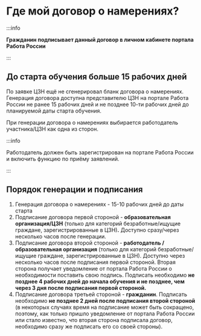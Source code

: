 # Где мой договор о намерениях?

:::info

**Гражданин подписывает данный договор в личном кабинете портала Работа России**

:::

## До старта обучения больше 15 рабочих дней <a href="#ponimayu-chto-dostatochno-slozhnyj-process-no-s-etogo-goda-imenno-takoj-i-izmenit-ego-ne-smozhem-nad" id="ponimayu-chto-dostatochno-slozhnyj-process-no-s-etogo-goda-imenno-takoj-i-izmenit-ego-ne-smozhem-nad"></a>

По заявке ЦЗН ещё не сгенерировал бланк договора о намерениях.\
Генерация договора доступна представителю ЦЗН на портале Работа России не ранее 15 рабочих дней и не позднее 10-ти рабочих дней до планируемой даты старта обучения.

При генерации договора о намерениях выбирается работодатель участника/ЦЗН как одна из сторон.

:::info

Работодатель должен быть зарегистрирован на портале Работа России и включить функцию по приёму заявлений.

:::

## Порядок генерации и подписания  <a href="#ponimayu-chto-dostatochno-slozhnyj-process-no-s-etogo-goda-imenno-takoj-i-izmenit-ego-ne-smozhem-nad" id="ponimayu-chto-dostatochno-slozhnyj-process-no-s-etogo-goda-imenno-takoj-i-izmenit-ego-ne-smozhem-nad"></a>

1. Генерация договора о намерениях  - 15-10 рабочих дней до даты старта
2. Подписание договора первой стороной - **образовательная организация/ЦЗН** (только для категорий безработные/ищущие граждане, зарегистрированные в ЦЗН)**.**  Доступно сразу/через несколько часов после генерации.
3. Подписание договора второй стороной - **работодатель /образовательная организация** (только для категорий безработные/ищущие граждане, зарегистрированные в ЦЗН).  Доступно через несколько часов после подписания первой стороной. Вторая сторона получает уведомление от портала Работа России о необходимости поставить свою подпись. Подписать необходимо **не позднее 4 рабочих дней до начала обучения и не позднее, чем через 3 дня после подписания первой стороной.**
4. Подписание договора третьей стороной - **гражданин**. Подписать необходимо **не позднее 2 дней  после подписания второй стороной**  (в некоторых случаях время на подписание может быть сокращено, поэтому, как только пришло уведомление от портала Работа России или стало известно, что вторая сторона подписала договор, необходимо сразу же подписать его со своей стороны).
